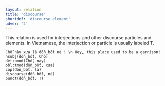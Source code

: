 ```yaml
---
layout: relation
title: 'discourse'
shortdef: 'discourse element'
udver: '2'
---
```


This relation is used for interjections and other discourse particles and elements. In Vietnamese,
the interjection or particle is usually labeled T.

~~~ sdparse
Chỗ này xưa là đồn_bốt nè ! \n Hey, this place used to be a garrison!
nsubj(đồn_bốt, Chỗ)
det:pmod(Chỗ, này)
obl:tmod(đồn_bốt, xưa)
cop(đồn_bốt, là)
discourse(đồn_bốt, nè)
punct(đồn_bốt, !)
~~~

<!-- Interlanguage links updated Po lis 14 15:35:23 CET 2022 -->
